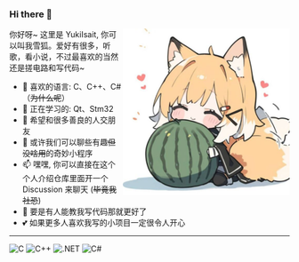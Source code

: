 ### Hi there 👋

<img align="right" height="300" src="https://github.com/YukiIsait/YukiIsait/raw/main/Image.jpg"/>

你好呀~ 这里是 YukiIsait, 你可以叫我雪狐。爱好有很多，听歌，看小说，不过最喜欢的当然还是搓电路和写代码~

- 🌱 喜欢的语言: C、C++、C#（~~为什么呢~~）
- 🔭 正在学习的: Qt、Stm32
- 👯 希望和很多善良的人交朋友
- 💬 或许我们可以聊些有趣~~但没啥用~~的奇妙小程序
- 📫 嘿嘿, 你可以直接在这个个人介绍仓库里面开一个 Discussion 来聊天 (~~毕竟我社恐~~)
- 🤔 要是有人能教我写代码那就更好了
- 💕 如果更多人喜欢我写的小项目一定很令人开心

---

![C](https://img.shields.io/badge/C-00599C.svg?logo=c&logoColor=white) ![C++](https://img.shields.io/badge/C++-00599C.svg?logo=c%2B%2B&logoColor=white) ![.NET](https://img.shields.io/badge/.NET-512BD4.svg?logo=dotnet&logoColor=white) ![C#](https://img.shields.io/badge/C%23-239120.svg?logo=sharp&logoColor=white) 
